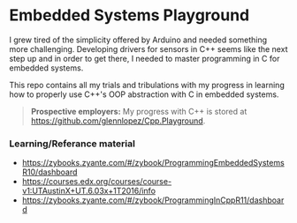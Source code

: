 <!-- https://github.com/adam-p/markdown-here/wiki/Markdown-Cheatsheet -->

Embedded Systems Playground
=================
I grew tired of the simplicity offered by Arduino and needed something more challenging. Developing drivers for sensors in C++ seems like the next step up and in order to get there, I needed to master programming in C for embedded systems.  

This repo contains all my trials and tribulations with my progress in learning how to properly use C++'s OOP abstraction with C in embedded systems.

><b>Prospective employers:</b> My progress with C++ is stored at https://github.com/glennlopez/Cpp.Playground. 

### Learning/Referance material
* https://zybooks.zyante.com/#/zybook/ProgrammingEmbeddedSystemsR10/dashboard
* https://courses.edx.org/courses/course-v1:UTAustinX+UT.6.03x+1T2016/info
* https://zybooks.zyante.com/#/zybook/ProgrammingInCppR11/dashboard
